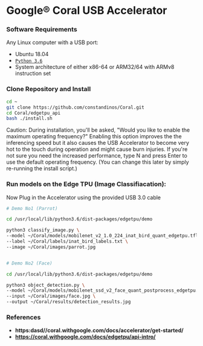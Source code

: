 # Google® Coral USB Accelerator
 

### Software Requirements
Any Linux computer with a USB port:
* Ubuntu 18.04
* [`Python 3.6`](https://www.python.org/downloads/)
* System architecture of either x86-64 or ARM32/64 with ARMv8 instruction set

### Clone Repository and Install
```bash
cd ~
git clone https://github.com/constandinos/Coral.git
cd Coral/edgetpu_api
bash ./install.sh
```

Caution: During installation, you'll be asked, "Would you like to enable the maximum operating frequency?" Enabling this option improves the the inferencing speed but it also causes the USB Accelerator to become very hot to the touch during operation and might cause burn injuries. If you're not sure you need the increased performance, type N and press Enter to use the default operating frequency. (You can change this later by simply re-running the install script.)

### Run models on the Edge TPU (Image Classifiacation):

Now Plug in the Accelerator using the provided USB 3.0 cable

```bash
# Demo No1 (Parrot)

cd /usr/local/lib/python3.6/dist-packages/edgetpu/demo

python3 classify_image.py \
--model ~/Coral/models/mobilenet_v2_1.0_224_inat_bird_quant_edgetpu.tflite \
--label ~/Coral/labels/inat_bird_labels.txt \
--image ~/Coral/images/parrot.jpg
```

```bash

# Demo No2 (Face)

cd /usr/local/lib/python3.6/dist-packages/edgetpu/demo

python3 object_detection.py \
--model ~/Coral/models/mobilenet_ssd_v2_face_quant_postprocess_edgetpu.tflite \
--input ~/Coral/images/face.jpg \
--output ~/Coral/results/detection_results.jpg
```

### References
* **https:dasd//coral.withgoogle.com/docs/accelerator/get-started/**
* **https://coral.withgoogle.com/docs/edgetpu/api-intro/**


